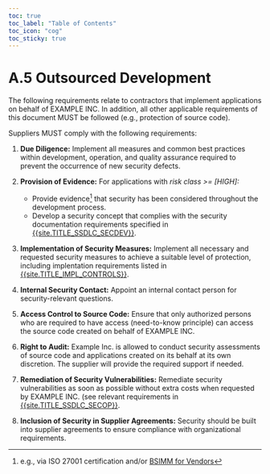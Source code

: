 ```yaml
---
toc: true
toc_label: "Table of Contents"
toc_icon: "cog"
toc_sticky: true
---
```

# A.5 Outsourced Development 

The following requirements relate to contractors that implement applications on behalf of EXAMPLE INC. In addition, all other applicable requirements of this document MUST be followed (e.g., protection of source code). 

Suppliers MUST comply with the following requirements:

1. **Due Diligence:** Implement all measures and common best practices within development, operation, and quality assurance required to prevent the occurrence of new security defects.

2. **Provision of Evidence:** For applications with *risk class >= [HIGH]:*  
   - Provide evidence[^1] that security has been considered throughout the development process.
   - Develop a security concept that complies with the security documentation requirements specified in [{{site.TITLE_SSDLC_SECDEV}}]({{site.URL_SSDLC_SECDEV}}).

3. **Implementation of Security Measures:** Implement all necessary and requested security measures to achieve a suitable level of protection, including implentation requirements listed in [{{site.TITLE_IMPL_CONTROLS}}]({{site.URL_IMPL_CONTROLS}}).

4. **Internal Security Contact:** Appoint an internal contact person for security-relevant questions.

5. **Access Control to Source Code:** Ensure that only authorized persons who are required to have access (need-to-know principle) can access the source code created on behalf of EXAMPLE INC.

6. **Right to Audit:** Example Inc. is allowed to conduct security assessments of source code and applications created on its behalf at its own discretion. The supplier will provide the required support if needed.

7. **Remediation of Security Vulnerabilities:** Remediate security vulnerabilities as soon as possible without extra costs when requested by EXAMPLE INC. (see relevant requirements in [{{site.TITLE_SSDLC_SECOP}}]({{site.URL_SSDLC_SECOP}}).

8. **Inclusion of Security in Supplier Agreements:** Security should be built into supplier agreements to ensure compliance with organizational requirements.

[^1]: e.g., via ISO 27001 certification and/or [BSIMM for Vendors](https://www.bsimm.com/about/bsimm-for-vendors)
